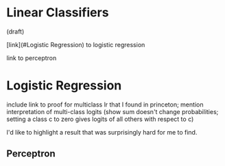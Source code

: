 # Linear Classifiers

(draft)

[link](#Logistic Regression) to logistic regression

link to perceptron

# Logistic Regression

include link to proof for multiclass lr that I found in princeton; mention interpretation of multi-class logits (show sum doesn't change probabilities; setting a class c to zero gives logits of all others with respect to c)

I'd like to highlight a result that was surprisingly hard for me to find. 

## Perceptron
